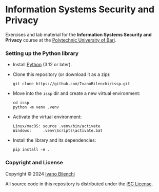 # Information Systems Security and Privacy

Exercises and lab material for the **Information Systems Security and Privacy** course
at the [Polytechnic University of Bari](https://www.poliba.it).

### Setting up the Python library

- Install [Python](https://python.org) (3.12 or later).
- Clone this repository (or download it as a zip):
    ```
    git clone https://github.com/IvanoBilenchi/issp.git
    ```
- Move into the `issp` dir and create a new virtual environment:
    ```
    cd issp
    python -m venv .venv
    ```
- Activate the virtual environment:
    ```
    Linux/macOS: source .venv/bin/activate
    Windows:     .venv\Scripts\activate.bat
    ```

- Install the library and its dependencies:
    ```
    pip install -e .
    ```

### Copyright and License

Copyright © 2024 [Ivano Bilenchi](https://ivanobilenchi.com)

All source code in this repository is distributed under the [ISC License](LICENSE).
